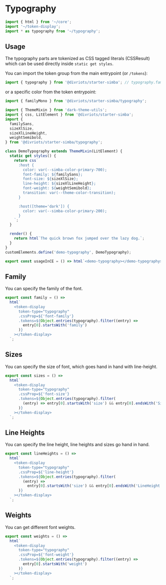 # Typography

```js script
import { html } from '~/core';
import '~/token-display';
import * as typography from '~/typography';
```

## Usage

The typography parts are tokenized as CSS tagged literals (CSSResult) which can be used directly inside `static get styles`.

You can import the token group from the main entrypoint (or `/tokens`):

```js
import { typography } from '@divriots/starter-simba'; // typography.familyMono
```

or a specific color from the token entrypoint:

```js
import { familyMono } from '@divriots/starter-simba/typography';
```

```js preview-story
import { ThemeMixin } from 'dark-theme-utils';
import { css, LitElement } from '@divriots/starter-simba';
import {
  familySans,
  sizeXlSize,
  sizeXlLineHeight,
  weightSemibold,
} from '@divriots/starter-simba/typography';

class DemoTypography extends ThemeMixin(LitElement) {
  static get styles() {
    return css`
      :host {
        color: var(--simba-color-primary-700);
        font-family: ${familySans};
        font-size: ${sizeXlSize};
        line-height: ${sizeXlLineHeight};
        font-weight: ${weightSemibold};
        transition: var(--theme-color-transition);
      }

      :host([theme='dark']) {
        color: var(--simba-color-primary-200);
      }
    `;
  }

  render() {
    return html`The quick brown fox jumped over the lazy dog.`;
  }
}
customElements.define('demo-typography', DemoTypography);

export const usageInCE = () => html`<demo-typography></demo-typography>`;
```

## Family

You can specify the family of the font.

```js story
export const family = () =>
  html`
    <token-display
      token-type="typography"
      .cssProp=${'font-family'}
      .tokens=${Object.entries(typography).filter((entry) =>
        entry[0].startsWith('family')
      )}
    ></token-display>
  `;
```

## Sizes

You can specify the size of font, which goes hand in hand with line-height.

```js story
export const sizes = () =>
  html`
    <token-display
      token-type="typography"
      .cssProp=${'font-size'}
      .tokens=${Object.entries(typography).filter(
        (entry) => entry[0].startsWith('size') && entry[0].endsWith('Size')
      )}
    ></token-display>
  `;
```

## Line Heights

You can specify the line height, line heights and sizes go hand in hand.

```js story
export const lineHeights = () =>
  html`
    <token-display
      token-type="typography"
      .cssProp=${'line-height'}
      .tokens=${Object.entries(typography).filter(
        (entry) =>
          entry[0].startsWith('size') && entry[0].endsWith('LineHeight')
      )}
    ></token-display>
  `;
```

## Weights

You can get different font weights.

```js story
export const weights = () =>
  html`
    <token-display
      token-type="typography"
      .cssProp=${'font-weight'}
      .tokens=${Object.entries(typography).filter((entry) =>
        entry[0].startsWith('weight')
      )}
    ></token-display>
  `;
```
